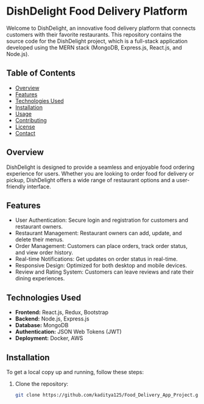 # DishDelight Food Delivery Platform

Welcome to DishDelight, an innovative food delivery platform that connects customers with their favorite restaurants. This repository contains the source code for the DishDelight project, which is a full-stack application developed using the MERN stack (MongoDB, Express.js, React.js, and Node.js).

## Table of Contents

- [Overview](#overview)
- [Features](#features)
- [Technologies Used](#technologies-used)
- [Installation](#installation)
- [Usage](#usage)
- [Contributing](#contributing)
- [License](#license)
- [Contact](#contact)

## Overview

DishDelight is designed to provide a seamless and enjoyable food ordering experience for users. Whether you are looking to order food for delivery or pickup, DishDelight offers a wide range of restaurant options and a user-friendly interface.

## Features

- User Authentication: Secure login and registration for customers and restaurant owners.
- Restaurant Management: Restaurant owners can add, update, and delete their menus.
- Order Management: Customers can place orders, track order status, and view order history.
- Real-time Notifications: Get updates on order status in real-time.
- Responsive Design: Optimized for both desktop and mobile devices.
- Review and Rating System: Customers can leave reviews and rate their dining experiences.

## Technologies Used

- **Frontend:** React.js, Redux, Bootstrap
- **Backend:** Node.js, Express.js
- **Database:** MongoDB
- **Authentication:** JSON Web Tokens (JWT)
- **Deployment:** Docker, AWS

## Installation

To get a local copy up and running, follow these steps:

1. Clone the repository:
   ```sh
   git clone https://github.com/kaditya125/Food_Delivery_App_Project.git
